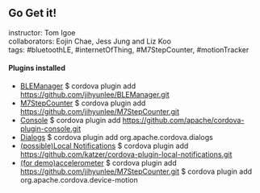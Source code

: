 Go Get it!
-------------

instructor: Tom Igoe<br/>
collaborators: Eojin Chae, Jess Jung and Liz Koo<br/>
tags: #bluetoothLE, #internetOfThing, #M7StepCounter, #motionTracker<br/>


#### Plugins installed
- <a href="https://github.com/jihyunlee/BLEManager">BLEManager</a>
    $ cordova plugin add https://github.com/jihyunlee/BLEManager.git
- <a href="https://github.com/jihyunlee/M7StepCounter">M7StepCounter</a>
    $ cordova plugin add https://github.com/jihyunlee/M7StepCounter.git
- <a href="https://github.com/apache/cordova-plugin-console">Console</a>
    $ cordova plugin add https://github.com/apache/cordova-plugin-console.git
- <a href="https://github.com/apache/cordova-plugin-dialogs/blob/master/doc/index.md">Dialogs</a>
    $ cordova plugin add org.apache.cordova.dialogs
- <a href="https://github.com/katzer/cordova-plugin-local-notifications">(possible)Local Notifications</a>
    $ cordova plugin add https://github.com/katzer/cordova-plugin-local-notifications.git
- <a href="https://github.com/apache/cordova-plugin-device-motion">(for demo)accelerometer</a>
    $ cordova plugin add https://github.com/jihyunlee/M7StepCounter.git
    $ cordova plugin add org.apache.cordova.device-motion
